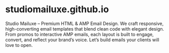 # studiomailuxe.github.io
Studio Mailuxe – Premium HTML &amp; AMP Email Design. We craft responsive, high-converting email templates that blend clean code with elegant design. From promos to interactive AMP emails, each layout is built to engage, convert, and reflect your brand’s voice. Let’s build emails your clients will love to open.
